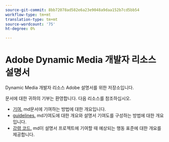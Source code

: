 ```yaml
---
source-git-commit: 8bb72078ad582e6a23e9048a9daa152b7cd5bb54
workflow-type: tm+mt
translation-type: tm+mt
source-wordcount: '75'
ht-degree: 0%

---
```

# Adobe Dynamic Media 개발자 리소스 설명서

Dynamic Media 개발자 리소스 Adobe 설명서를 위한 저장소입니다.

문서에 대한 귀하의 기부는 환영합니다. 다음 리소스를 참조하십시오.

* [기여.](contributing.md) md문서에 기여하는 방법에 대한 개요입니다.
* [guidelines.](guidelines.md) md기여도에 대한 개요와 설명서 기여도를 구성하는 방법에 대한 개요입니다.
* [강령 코드.](code-of-conduct.md) md이 설명서 프로젝트에 기여할 때 예상되는 행동 표준에 대한 개요를 제공합니다.
